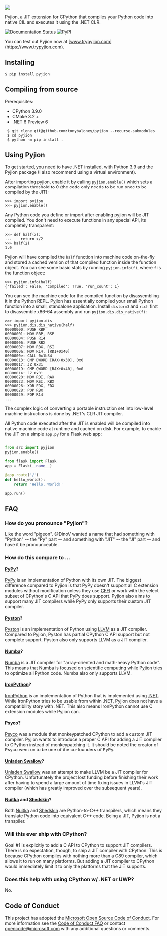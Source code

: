 ![](https://github.com/tonybaloney/Pyjion/raw/master/Docs/source/_static/pyjion_logo.png)

Pyjion, a JIT extension for CPython that compiles your Python code into native CIL and executes it using the .NET CLR.

[![Documentation Status](https://readthedocs.org/projects/pyjion/badge/?version=latest)](https://pyjion.readthedocs.io/en/latest/?badge=latest)
[![PyPI](https://img.shields.io/pypi/v/pyjion?label=pypi%20package)](https://pypi.org/p/pyjion)

You can test out Pyjion now at [www.trypyjion.com](https://www.trypyjion.com).

## Installing 

```console
$ pip install pyjion
```

## Compiling from source

Prerequisites: 

- CPython 3.9.0
- CMake 3.2 + 
- .NET 6 Preview 6

```console
 $ git clone git@github.com:tonybaloney/pyjion --recurse-submodules
 $ cd pyjion
 $ python -m pip install .
```

## Using Pyjion

To get started, you need to have .NET installed, with Python 3.9 and the Pyjion package (I also recommend using a virtual environment).

After importing pyjion, enable it by calling `pyjion.enable()` which sets a compilation threshold to 0 (the code only needs to be run once to be compiled by the JIT):

```pycon
>>> import pyjion
>>> pyjion.enable()
```

Any Python code you define or import after enabling pyjion will be JIT compiled. You don't need to execute functions in any special API, its completely transparent:

```pycon
>>> def half(x):
...    return x/2
>>> half(2)
1.0
```

Pyjion will have compiled the `half` function into machine code on-the-fly and stored a cached version of that compiled function inside the function object.
You can see some basic stats by running `pyjion.info(f)`, where `f` is the function object:

```pycon
>>> pyjion.info(half)
{'failed': False, 'compiled': True, 'run_count': 1}
```

You can see the machine code for the compiled function by disassembling it in the Python REPL.
Pyjion has essentially compiled your small Python function into a small, standalone application.
Install `distorm3` and `rich` first to disassemble x86-64 assembly and run `pyjion.dis.dis_native(f)`:

```pycon
>>> import pyjion.dis
>>> pyjion.dis.dis_native(half)
00000000: PUSH RBP
00000001: MOV RBP, RSP
00000004: PUSH R14
00000006: PUSH RBX
00000007: MOV RBX, RSI
0000000a: MOV R14, [RDI+0x40]
0000000e: CALL 0x1b34
00000013: CMP DWORD [RAX+0x30], 0x0
00000017: JZ 0x31
00000019: CMP QWORD [RAX+0x40], 0x0
0000001e: JZ 0x31
00000020: MOV RDI, RAX
00000023: MOV RSI, RBX
00000026: XOR EDX, EDX
00000028: POP RBX
00000029: POP R14
...
```

The complex logic of converting a portable instruction set into low-level machine instructions is done by .NET's CLR JIT compiler.

All Python code executed after the JIT is enabled will be compiled into native machine code at runtime and cached on disk. For example, to enable the JIT on a simple `app.py` for a Flask web app:

```python

from src import pyjion
pyjion.enable()

from flask import Flask
app = Flask(__name__)

@app.route('/')
def hello_world():
    return 'Hello, World!'

app.run()
```

## FAQ

### How do you pronounce "Pyjion"?
Like the word "pigeon". @DinoV wanted a name that had something with "Python"
-- the "Py" part -- and something with "JIT" -- the "JI" part -- and have it be
pronounceable.

### How do this compare to ...

#### [PyPy](http://pypy.org/)?
[PyPy](http://pypy.org/) is an implementation of Python with its own JIT. The
biggest difference compared to Pyjion is that PyPy doesn't support all C extension
modules without modification unless they use [CFFI](https://cffi.readthedocs.org)
or work with the select subset of CPython's C API that PyPy does support.
Pyjion also aims to support many JIT compilers while PyPy only supports their
custom JIT compiler.

#### [Pyston](http://pyston.org)?
[Pyston](http://pyston.org) is an implementation of Python using
[LLVM](http://llvm.org/) as a JIT compiler. Compared to Pyjion, Pyston has
partial CPython C API support but not complete support. Pyston also only
supports LLVM as a JIT compiler.

#### [Numba](http://numba.pydata.org/)?
[Numba](http://numba.pydata.org/) is a JIT compiler for "array-oriented and
math-heavy Python code". This means that Numba is focused on scientific
computing while Pyjion tries to optimize all Python code. Numba also only
supports LLVM.

#### [IronPython](http://ironpython.net/)?
[IronPython](http://ironpython.net/) is an implementation of Python that is
implemented using [.NET](http://microsoft.com/NET). While IronPython tries to
be usable from within .NET, Pyjion does not have a compatibility story with .NET.
This also means IronPython cannot use C extension modules while Pyjion can.

#### [Psyco](http://psyco.sourceforge.net/)?
[Psyco](http://psyco.sourceforge.net/) was a module that monkeypatched CPython
to add a custom JIT compiler. Pyjion wants to introduce a proper C API for
adding a JIT compiler to CPython instead of monkeypatching it. It should be
noted the creator of Psyco went on to be one of the co-founders of PyPy.

#### [Unladen Swallow](https://en.wikipedia.org/wiki/Unladen_Swallow)?
[Unladen Swallow](https://en.wikipedia.org/wiki/Unladen_Swallow) was an attempt
to make LLVM be a JIT compiler for CPython. Unfortunately the project lost
funding before finishing their work after having to spend a large amount of
time fixing issues in LLVM's JIT compiler (which has greatly improved over the
subsequent years).

#### [Nuitka](http://nuitka.net/) and [Shedskin](https://github.com/shedskin/shedskin)?
Both [Nuitka](http://nuitka.net/) and
[Shedskin](https://github.com/shedskin/shedskin) are Python-to-C++ transpilers,
which means they translate Python code into equivalent C++ code. Being a JIT,
Pyjion is not a transpiler.


### Will this ever ship with CPython?
Goal #1 is explicitly to add a C API to CPython to support JIT compilers. There
is no expectation, though, to ship a JIT compiler with CPython. This is because
CPython compiles with nothing more than a C89 compiler, which allows it to run
on many platforms. But adding a JIT compiler to CPython would immediately limit
it to only the platforms that the JIT supports.

### Does this help with using CPython w/ .NET or UWP?
No.

## Code of Conduct
This project has adopted the
[Microsoft Open Source Code of Conduct](https://opensource.microsoft.com/codeofconduct/).
For more information see the
[Code of Conduct FAQ](https://opensource.microsoft.com/codeofconduct/faq/)
or contact [opencode@microsoft.com](mailto:opencode@microsoft.com)
with any additional questions or comments.
